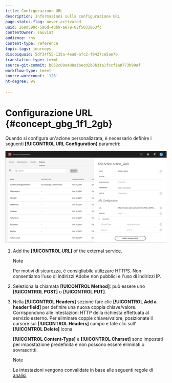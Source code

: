 ```yaml
---
title: Configurazione URL
description: Informazioni sulla configurazione URL
page-status-flag: never-activated
uuid: 269d590c-5a6d-40b9-a879-02f5033863fc
contentOwner: sauviat
audience: rns
content-type: reference
topic-tags: journeys
discoiquuid: 5df34f55-135a-4ea8-afc2-f9427ce5ae7b
translation-type: tm+mt
source-git-commit: b852c08a488a1bec02b8b31a1fccf1a8773b99af
workflow-type: tm+mt
source-wordcount: '126'
ht-degree: 9%

---
```



# Configurazione URL {#concept_gbg_1f1_2gb}

Quando si configura un&#39;azione personalizzata, è necessario definire i seguenti **[!UICONTROL URL Configuration]** parametri:

![](../assets/journeyurlconfiguration.png)

1. Add the **[!UICONTROL URL]** of the external service.

   >[!NOTE]
   >
   >Per motivi di sicurezza, è consigliabile utilizzare HTTPS. Non consentiamo l&#39;uso di indirizzi  Adobe non pubblici e l&#39;uso di indirizzi IP.

1. Seleziona la chiamata **[!UICONTROL Method]**: può essere uno **[!UICONTROL POST]** o **[!UICONTROL PUT]**.
1. Nella **[!UICONTROL Headers]** sezione fare clic **[!UICONTROL Add a header field]** per definire una nuova coppia chiave/valore. Corrispondono alle intestazioni HTTP della richiesta effettuata al servizio esterno. Per eliminare coppie chiave/valore, posizionate il cursore sul **[!UICONTROL Headers]** campo e fate clic sull&#39; **[!UICONTROL Delete]** icona.

   **[!UICONTROL Content-Type]** e **[!UICONTROL Charset]** sono impostati per impostazione predefinita e non possono essere eliminati o sovrascritti.

   >[!NOTE]
   >
   >Le intestazioni vengono convalidate in base alle seguenti regole di [analisi](https://tools.ietf.org/html/rfc7230#section-3.2.4).
